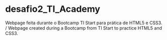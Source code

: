 # desafio2_TI_Academy
Webpage feita durante o Bootcamp TI Start para prática de HTML5 e CSS3. / Webpage created during a Bootcamp from TI Start to practice HTML5 and CSS3.
